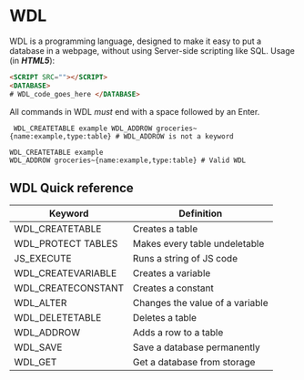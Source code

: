 # WDL
WDL is a programming language, designed to make it easy to put a database in a webpage, without using Server-side scripting like SQL.
Usage (in ***HTML5***):
```html 
<SCRIPT SRC=""></SCRIPT>
<DATABASE>
# WDL_code_goes_here </DATABASE>
```
All commands in WDL *must* end with a space followed by an Enter.
```
 WDL_CREATETABLE example WDL_ADDROW groceries~{name:example,type:table} # WDL_ADDROW is not a keyword
 ```
 
 ```
 WDL_CREATETABLE example 
 WDL_ADDROW groceries~{name:example,type:table} # Valid WDL
```
## WDL Quick reference
Keyword | Definition
------- | ----------
WDL_CREATETABLE | Creates a table
WDL_PROTECT TABLES | Makes every table undeletable
JS_EXECUTE | Runs a string of JS code
WDL_CREATEVARIABLE | Creates a variable
WDL_CREATECONSTANT | Creates a constant
WDL_ALTER | Changes the value of a variable
WDL_DELETETABLE | Deletes a table
WDL_ADDROW | Adds a row to a table
WDL_SAVE | Save a database permanently
WDL_GET | Get a database from storage
